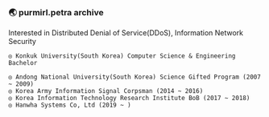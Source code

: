 ### :earth_asia: purmirl.petra archive
Interested in Distributed Denial of Service(DDoS), Information Network Security   

	◎ Konkuk University(South Korea) Computer Science & Engineering Bachelor  
	
	◎ Andong National University(South Korea) Science Gifted Program (2007 ~ 2009)  
	◎ Korea Army Information Signal Corpsman (2014 ~ 2016)
	◎ Korea Information Technology Research Institute BoB (2017 ~ 2018)
	◎ Hanwha Systems Co, Ltd (2019 ~ )
 
<!--
**purmirl/purmirl** is a ✨ _special_ ✨ repository because its `README.md` (this file) appears on your GitHub profile.

Here are some ideas to get you started:

- 🔭 I’m currently working on ...
- 🌱 I’m currently learning ...
- 👯 I’m looking to collaborate on ...
- 🤔 I’m looking for help with ...
- 💬 Ask me about ...
- 📫 How to reach me: ...
- 😄 Pronouns: ...
- ⚡ Fun fact: ...
-->
<!--
### 
![Anurag's github stats](https://github-readme-stats.vercel.app/api?username=purmirl&show_icons=true&theme=tokyonight&include_all_commits=true)
-->

<!--
 [![Top Langs](https://github-readme-stats.vercel.app/api/top-langs/?username=purmirl&layout=compact)](https://github.com/anuraghazra/github-readme-stats)
-->
